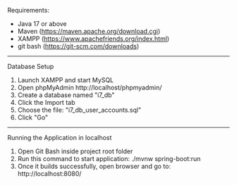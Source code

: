 Requirements:
- Java 17 or above
- Maven (https://maven.apache.org/download.cgi)
- XAMPP (https://www.apachefriends.org/index.html)
- git bash (https://git-scm.com/downloads)
-----------------------------------------------------------
Database Setup
1. Launch XAMPP and start MySQL
2. Open phpMyAdmin http://localhost/phpmyadmin/
3. Create a database named "i7_db"
4. Click the Import tab
5. Choose the file: "i7_db_user_accounts.sql"
6. Click "Go"
-----------------------------------------------------------
Running the Application in localhost
1. Open Git Bash inside project root folder
2. Run this command to start application:
	 ./mvnw spring-boot:run
3. Once it builds successfully, open browser and go to:
	 http://localhost:8080/
